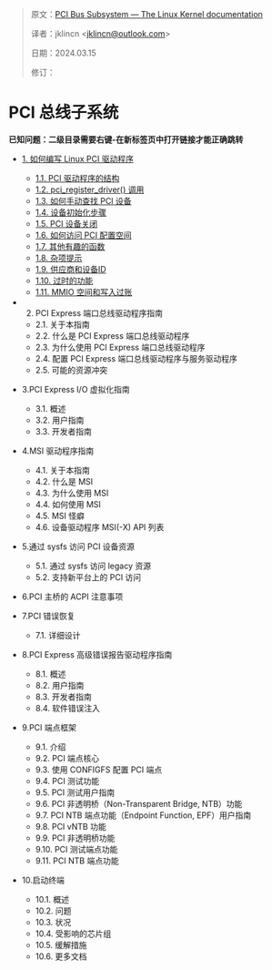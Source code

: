 > 原文：[PCI Bus Subsystem  — The Linux Kernel documentation](https://docs.kernel.org/PCI/index.html)
>
> 译者：jklincn \<jklincn@outlook.com\>
>
> 日期：2024.03.15
>
> 修订：

# PCI 总线子系统

**已知问题：二级目录需要右键-在新标签页中打开链接才能正确跳转**

- [1. 如何编写 Linux PCI 驱动程序](pci_pci.md)

  - [1.1. PCI 驱动程序的结构](pci_pci.md#11-pci-驱动程序的结构)
  - [1.2. pci_register_driver() 调用](pci_pci.md#12-pci_register_driver-调用)
  - [1.3. 如何手动查找 PCI 设备](pci_pci.md#13-如何手动查找-PCI-设备)
  - [1.4. 设备初始化步骤](pci_pci.md#14-设备初始化步骤)
  - [1.5. PCI 设备关闭](pci_pci.md#15-PCI-设备关闭)
  - [1.6. 如何访问 PCI 配置空间](pci_pci.md#16-如何访问-PCI-配置空间)
  - [1.7. 其他有趣的函数](pci_pci.md#17-其他有趣的函数)
  - [1.8. 杂项提示](pci_pci.md#18-杂项提示)
  - [1.9. 供应商和设备ID](pci_pci.md#19-供应商和设备ID)
  - [1.10. 过时的功能](pci_pci.md#110-过时的功能)
  - [1.11. MMIO 空间和写入过账](pci_pci.md#111-MMIO-空间和写入过账)

- 2. PCI Express 端口总线驱动程序指南 

  - 2.1. 关于本指南
  - 2.2. 什么是 PCI Express 端口总线驱动程序
  - 2.3. 为什么使用 PCI Express 端口总线驱动程序
  - 2.4. 配置 PCI Express 端口总线驱动程序与服务驱动程序
  - 2.5. 可能的资源冲突

- 3.PCI Express I/O 虚拟化指南

  - 3.1. 概述
  - 3.2. 用户指南
  - 3.3. 开发者指南

- 4.MSI 驱动程序指南

  - 4.1. 关于本指南
  - 4.2. 什么是 MSI
  - 4.3. 为什么使用 MSI
  - 4.4. 如何使用 MSI
  - 4.5. MSI 怪癖
  - 4.6. 设备驱动程序 MSI(-X)  API 列表

- 5.通过 sysfs 访问 PCI 设备资源

  - 5.1. 通过 sysfs 访问 legacy 资源
  - 5.2. 支持新平台上的 PCI 访问

- 6.PCI 主桥的 ACPI 注意事项

- 7.PCI 错误恢复

  - 7.1. 详细设计

- 8.PCI Express 高级错误报告驱动程序指南

  - 8.1. 概述
  - 8.2. 用户指南
  - 8.3. 开发者指南
  - 8.4. 软件错误注入

- 9.PCI 端点框架

  - 9.1. 介绍
  - 9.2. PCI 端点核心
  - 9.3. 使用 CONFIGFS 配置 PCI 端点
  - 9.4. PCI 测试功能
  - 9.5. PCI 测试用户指南
  - 9.6. PCI 非透明桥（Non-Transparent Bridge, NTB）功能
  - 9.7. PCI NTB 端点功能（Endpoint Function, EPF）用户指南
  - 9.8. PCI vNTB 功能
  - 9.9. PCI 非透明桥功能
  - 9.10. PCI 测试端点功能
  - 9.11. PCI NTB 端点功能

- 10.启动终端

  - 10.1. 概述
  - 10.2. 问题
  - 10.3. 状况
  - 10.4. 受影响的芯片组
  - 10.5. 缓解措施
  - 10.6. 更多文档

